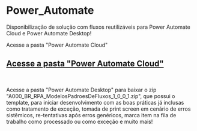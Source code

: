 # Power_Automate
Disponibilização de solução com fluxos reutilizáveis para Power Automate Cloud e Power Automate Desktop!

Acesse a pasta "Power Automate Cloud" 

<h2><u>Acesse a pasta &quot;Power Automate Cloud&quot;</u></h2>

<address>&nbsp;</address>

Acesse a pasta "Power Automate Desktop" para baixar o zip "A000_BR_RPA_ModelosPadroesDeFluxos_1_0_0_1.zip", que possui o template, 
para iniciar desenvolvimento com as boas práticas já inclusas como tratamento de exceção, tomada de print screen em cenário de erros sistêmicos,
re-tentativas após erros genéricos, marca item na fila de trabalho como processado ou como exceção e muito mais!
